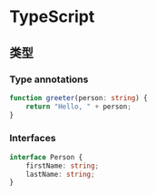 # TypeScript

## 类型

### Type annotations

```typescript
function greeter(person: string) {
    return "Hello, " + person;
}
```

### Interfaces

```typescript
interface Person {
    firstName: string;
    lastName: string;
}
```